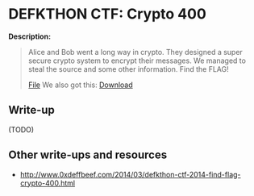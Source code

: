 # DEFKTHON CTF: Crypto 400

**Description:**

> Alice and Bob went a long way in crypto. They designed a super secure crypto system to encrypt their messages. We managed to steal the source and some other information. Find the FLAG!
>
> [File](challenge.txt)
> We also got this: [Download](400.zip)

## Write-up

(TODO)

## Other write-ups and resources

* <http://www.0xdeffbeef.com/2014/03/defkthon-ctf-2014-find-flag-crypto-400.html>
